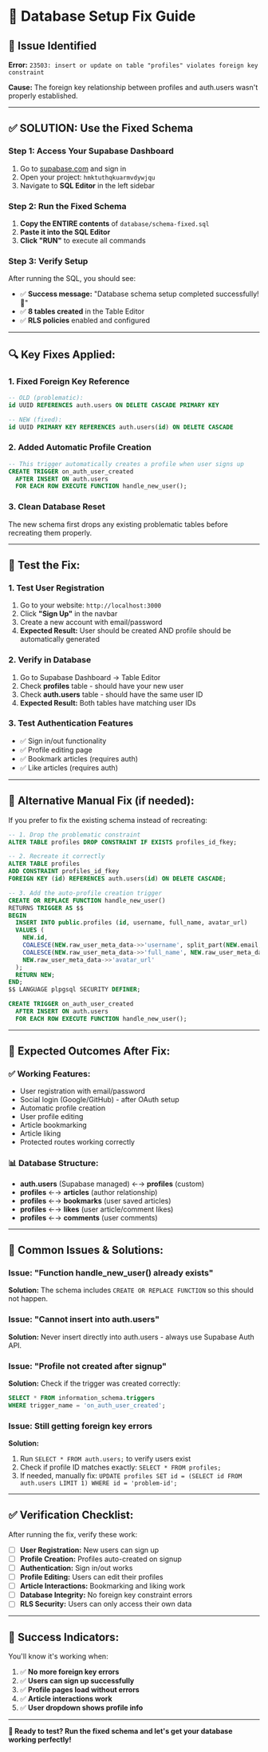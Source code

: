 # 🔧 Database Setup Fix Guide

## 🚨 Issue Identified
**Error:** `23503: insert or update on table "profiles" violates foreign key constraint`

**Cause:** The foreign key relationship between profiles and auth.users wasn't properly established.

---

## ✅ **SOLUTION: Use the Fixed Schema**

### **Step 1: Access Your Supabase Dashboard**
1. Go to [supabase.com](https://supabase.com) and sign in
2. Open your project: `hmktuthqkuarmvdywjqu`
3. Navigate to **SQL Editor** in the left sidebar

### **Step 2: Run the Fixed Schema**
1. **Copy the ENTIRE contents** of `database/schema-fixed.sql`
2. **Paste it into the SQL Editor**
3. **Click "RUN"** to execute all commands

### **Step 3: Verify Setup**
After running the SQL, you should see:
- ✅ **Success message:** "Database schema setup completed successfully! 🎉"
- ✅ **8 tables created** in the Table Editor
- ✅ **RLS policies** enabled and configured

---

## 🔍 **Key Fixes Applied:**

### **1. Fixed Foreign Key Reference**
```sql
-- OLD (problematic):
id UUID REFERENCES auth.users ON DELETE CASCADE PRIMARY KEY

-- NEW (fixed):
id UUID PRIMARY KEY REFERENCES auth.users(id) ON DELETE CASCADE
```

### **2. Added Automatic Profile Creation**
```sql
-- This trigger automatically creates a profile when user signs up
CREATE TRIGGER on_auth_user_created
  AFTER INSERT ON auth.users
  FOR EACH ROW EXECUTE FUNCTION handle_new_user();
```

### **3. Clean Database Reset**
The new schema first drops any existing problematic tables before recreating them properly.

---

## 🧪 **Test the Fix:**

### **1. Test User Registration**
1. Go to your website: `http://localhost:3000`
2. Click **"Sign Up"** in the navbar
3. Create a new account with email/password
4. **Expected Result:** User should be created AND profile should be automatically generated

### **2. Verify in Database**
1. Go to Supabase Dashboard → Table Editor
2. Check **profiles** table - should have your new user
3. Check **auth.users** table - should have the same user ID
4. **Expected Result:** Both tables have matching user IDs

### **3. Test Authentication Features**
- ✅ Sign in/out functionality
- ✅ Profile editing page
- ✅ Bookmark articles (requires auth)
- ✅ Like articles (requires auth)

---

## 🔧 **Alternative Manual Fix (if needed):**

If you prefer to fix the existing schema instead of recreating:

```sql
-- 1. Drop the problematic constraint
ALTER TABLE profiles DROP CONSTRAINT IF EXISTS profiles_id_fkey;

-- 2. Recreate it correctly
ALTER TABLE profiles 
ADD CONSTRAINT profiles_id_fkey 
FOREIGN KEY (id) REFERENCES auth.users(id) ON DELETE CASCADE;

-- 3. Add the auto-profile creation trigger
CREATE OR REPLACE FUNCTION handle_new_user() 
RETURNS TRIGGER AS $$
BEGIN
  INSERT INTO public.profiles (id, username, full_name, avatar_url)
  VALUES (
    NEW.id, 
    COALESCE(NEW.raw_user_meta_data->>'username', split_part(NEW.email, '@', 1)),
    COALESCE(NEW.raw_user_meta_data->>'full_name', NEW.raw_user_meta_data->>'name'),
    NEW.raw_user_meta_data->>'avatar_url'
  );
  RETURN NEW;
END;
$$ LANGUAGE plpgsql SECURITY DEFINER;

CREATE TRIGGER on_auth_user_created
  AFTER INSERT ON auth.users
  FOR EACH ROW EXECUTE FUNCTION handle_new_user();
```

---

## 🎯 **Expected Outcomes After Fix:**

### **✅ Working Features:**
- User registration with email/password
- Social login (Google/GitHub) - after OAuth setup
- Automatic profile creation
- User profile editing
- Article bookmarking
- Article liking
- Protected routes working correctly

### **📊 Database Structure:**
- **auth.users** (Supabase managed) ←→ **profiles** (custom)
- **profiles** ←→ **articles** (author relationship)
- **profiles** ←→ **bookmarks** (user saved articles)
- **profiles** ←→ **likes** (user article/comment likes)
- **profiles** ←→ **comments** (user comments)

---

## 🚨 **Common Issues & Solutions:**

### **Issue:** "Function handle_new_user() already exists"
**Solution:** The schema includes `CREATE OR REPLACE FUNCTION` so this should not happen.

### **Issue:** "Cannot insert into auth.users"
**Solution:** Never insert directly into auth.users - always use Supabase Auth API.

### **Issue:** "Profile not created after signup"
**Solution:** Check if the trigger was created correctly:
```sql
SELECT * FROM information_schema.triggers 
WHERE trigger_name = 'on_auth_user_created';
```

### **Issue:** Still getting foreign key errors
**Solution:** 
1. Run `SELECT * FROM auth.users;` to verify users exist
2. Check if profile ID matches exactly: `SELECT * FROM profiles;`
3. If needed, manually fix: `UPDATE profiles SET id = (SELECT id FROM auth.users LIMIT 1) WHERE id = 'problem-id';`

---

## ✅ **Verification Checklist:**

After running the fix, verify these work:

- [ ] **User Registration:** New users can sign up
- [ ] **Profile Creation:** Profiles auto-created on signup  
- [ ] **Authentication:** Sign in/out works
- [ ] **Profile Editing:** Users can edit their profiles
- [ ] **Article Interactions:** Bookmarking and liking work
- [ ] **Database Integrity:** No foreign key constraint errors
- [ ] **RLS Security:** Users can only access their own data

---

## 🎉 **Success Indicators:**

You'll know it's working when:
1. ✅ **No more foreign key errors**
2. ✅ **Users can sign up successfully**  
3. ✅ **Profile pages load without errors**
4. ✅ **Article interactions work**
5. ✅ **User dropdown shows profile info**

---

**🚀 Ready to test? Run the fixed schema and let's get your database working perfectly!**

